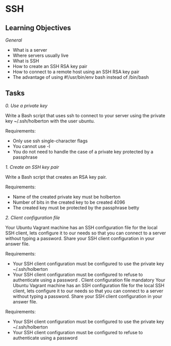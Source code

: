 # SSH

## Learning Objectives

*General*

- What is a server
- Where servers usually live
- What is SSH
- How to create an SSH RSA key pair
- How to connect to a remote host using an SSH RSA key pair
- The advantage of using #!/usr/bin/env bash instead of /bin/bash

## Tasks

*0. Use a private key*

Write a Bash script that uses ssh to connect to your server using the private key ~/.ssh/holberton with the user ubuntu.

Requirements:

- Only use ssh single-character flags
- You cannot use -l
- You do not need to handle the case of a private key protected by a passphrase

*1. Create an SSH key pair*

Write a Bash script that creates an RSA key pair.

Requirements:

- Name of the created private key must be holberton
- Number of bits in the created key to be created 4096
- The created key must be protected by the passphrase betty

*2. Client configuration file*

Your Ubuntu Vagrant machine has an SSH configuration file for the local SSH client, lets configure it to our needs so that you can connect to a server without typing a password. Share your SSH client configuration in your answer file.

Requirements:

- Your SSH client configuration must be configured to use the private key ~/.ssh/holberton
- Your SSH client configuration must be configured to refuse to authenticate using a password
. Client configuration file
mandatory
Your Ubuntu Vagrant machine has an SSH configuration file for the local SSH client, lets configure it to our needs so that you can connect to a server without typing a password. Share your SSH client configuration in your answer file.

Requirements:

- Your SSH client configuration must be configured to use the private key ~/.ssh/holberton
- Your SSH client configuration must be configured to refuse to authenticate using a password
